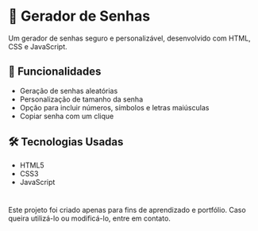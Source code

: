 # 🔐 Gerador de Senhas

Um gerador de senhas seguro e personalizável, desenvolvido com HTML, CSS e JavaScript.

## 🚀 Funcionalidades

- Geração de senhas aleatórias
- Personalização de tamanho da senha
- Opção para incluir números, símbolos e letras maiúsculas
- Copiar senha com um clique

## 🛠️ Tecnologias Usadas

- HTML5
- CSS3
- JavaScript

#

Este projeto foi criado apenas para fins de aprendizado e portfólio. Caso queira utilizá-lo ou modificá-lo, entre em contato.
